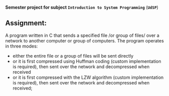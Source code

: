 **Semester project for subject `Introduction to System Programming`** (**`UdSP`**)

## Assignment:
A program written in C that sends a specified file /or group of files/ over a network to another computer or group of computers. The program operates in three modes:
- either the entire file or a group of files will be sent directly
- or it is first compressed using Huffman coding (custom implementation is required), then sent over the network and decompressed when received
- or it is first compressed with the LZW algorithm (custom implementation is required), then sent over the network and decompressed when received;
